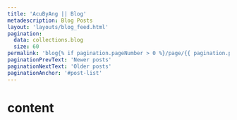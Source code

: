 ```yaml
---
title: 'AcuByAng || Blog'
metadescription: Blog Posts
layout: 'layouts/blog_feed.html'
pagination:
  data: collections.blog
  size: 60
permalink: 'blog{% if pagination.pageNumber > 0 %}/page/{{ pagination.pageNumber }}{% endif %}/index.html'
paginationPrevText: 'Newer posts'
paginationNextText: 'Older posts'
paginationAnchor: '#post-list'
---
```



# content